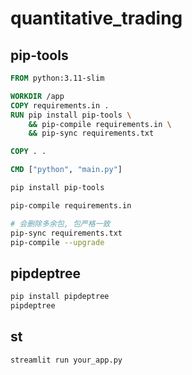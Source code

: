# quantitative_trading

## pip-tools



```dockerfile
FROM python:3.11-slim

WORKDIR /app
COPY requirements.in .
RUN pip install pip-tools \
    && pip-compile requirements.in \
    && pip-sync requirements.txt

COPY . .

CMD ["python", "main.py"]

```



```bash
pip install pip-tools

pip-compile requirements.in

# 会删除多余包, 包严格一致
pip-sync requirements.txt
pip-compile --upgrade


```

## pipdeptree

```bash
pip install pipdeptree
pipdeptree
```



## st
```bash
streamlit run your_app.py

```
